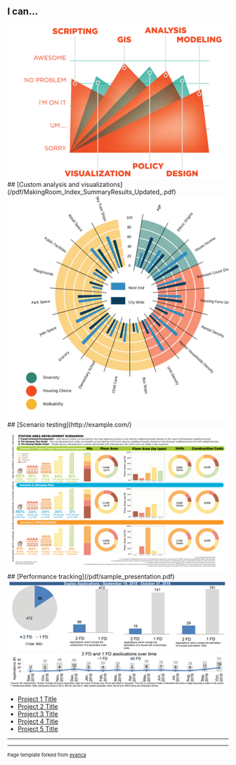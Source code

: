 ## I can...
<img src="images/MarkHart_Skills.png?raw=true"/>
## [Custom analysis and visualizations](/pdf/MakingRoom_Index_SummaryResults_Updated_.pdf)
<img src="images/MarkHart_CompleteCommunities.png?raw=true"/>
## [Scenario testing](http://example.com/)
<img src="images/MarkHart_ScenarioTesting.png?raw=true"/>
## [Performance tracking](/pdf/sample_presentation.pdf)
<img src="images/MarkHart_PerformanceTracking.png?raw=true"/>

- [Project 1 Title](http://example.com/)
- [Project 2 Title](http://example.com/)
- [Project 3 Title](http://example.com/)
- [Project 4 Title](http://example.com/)
- [Project 5 Title](http://example.com/)

---




---
<p style="font-size:11px">Page template forked from <a href="https://github.com/evanca/quick-portfolio">evanca</a></p>
<!-- Remove above link if you don't want to attibute -->
